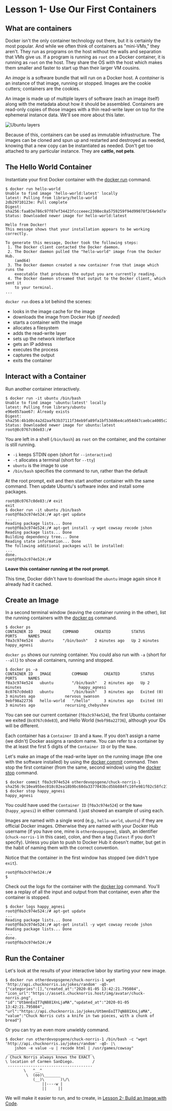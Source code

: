 # Lesson 1- Use Our First Containers

## What are containers

Docker isn't the only container technology out there, but it is certainly the
most popular. And while we often think of containers as "mini-VMs," they
aren't. They run as programs on the host without the walls and separation that
VMs give us. If a program is running as `root` on a Docker container, it is
running as `root` on the host. They share the OS with the host which makes them
smaller and faster to start up than their larger VM cousins.

An _image_ is a software bundle that will run on a Docker host. A _container_
is an instance of that image, running or stopped. Images are the cookie
cutters; containers are the cookies.

An image is made up of multiple layers of software (each an image itself) along
with the metadata about how it should be assembled. Containers are read-only
copies of those images with a thin read-write layer on top for the ephemeral
instance data. We'll see more about this later.

![Ubuntu layers](./ubuntu-layers.svg "Layers in Docker containers")

Because of this, containers can be used as immutable infrastructure. The images
can be cloned and spun up and restarted and destroyed as needed, knowing that a
new copy can be instantiated as needed. Don't get too attached to any particular
instance. They are __cattle, not pets__.

## The Hello World Container

Instantiate your first Docker container with the
[docker run](https://docs.docker.com/engine/reference/run/) command.

```console
$ docker run hello-world
Unable to find image 'hello-world:latest' locally
latest: Pulling from library/hello-world
2db29710123e: Pull complete
Digest: sha256:faa03e786c97f07ef34423fccceeec2398ec8a5759259f94d99078f264e9d7af
Status: Downloaded newer image for hello-world:latest

Hello from Docker!
This message shows that your installation appears to be working correctly.

To generate this message, Docker took the following steps:
 1. The Docker client contacted the Docker daemon.
 2. The Docker daemon pulled the "hello-world" image from the Docker Hub.
    (amd64)
 3. The Docker daemon created a new container from that image which runs the
    executable that produces the output you are currently reading.
 4. The Docker daemon streamed that output to the Docker client, which sent it
    to your terminal.
...
```

`docker run` does a lot behind the scenes:

* looks in the image cache for the image
* downloads the image from Docker Hub (_if needed_)
* starts a container with the image
* allocates a filesystem
* adds the read-write layer
* sets up the network interface
* gets an IP address
* executes the process
* captures the output
* exits the container

## Interact with a Container

Run another container interactively.

```console
$ docker run -it ubuntu /bin/bash
Unable to find image 'ubuntu:latest' locally
latest: Pulling from library/ubuntu
e96e057aae67: Already exists
Digest: sha256:4b1d0c4a2d2aaf63b37111f34eb9fa89fa1bf53dd6e4ca954d47caebca4005c2
Status: Downloaded newer image for ubuntu:latest
root@8c0767c0de83:/#
```

You are left in a shell (`/bin/bash`) as `root` on the container, and the
container is still running.

* `-i` keeps STDIN open (short for `--interactive`)
* `-t` allocates a terminal (short for `--tty`)
* `ubuntu` is the image to use
* `/bin/bash` specifies the command to run, rather than the default

At the root prompt, exit and then start another container with the same
command. Then update Ubuntu's software index and install some packages.

```console
root@8c0767c0de83:/# exit
exit
$ docker run -it ubuntu /bin/bash
root@f0a3c974e524:/# apt-get update
...
Reading package lists... Done
root@f0a3c974e524:/# apt-get install -y wget cowsay recode jshon
Reading package lists... Done
Building dependency tree... Done
Reading state information... Done
The following additional packages will be installed:
...
done.
root@f0a3c974e524:/#
```

__Leave this container running at the root prompt.__

This time, Docker didn't have to download the `ubuntu` image again since it
already had it cached.

## Create an Image

In a second terminal window (leaving the container running in the other), list
the running containers with the [docker
ps](https://docs.docker.com/engine/reference/commandline/ps/) command.

```console
$ docker ps
CONTAINER ID   IMAGE     COMMAND       CREATED         STATUS         PORTS     NAMES
f0a3c974e524   ubuntu    "/bin/bash"   2 minutes ago   Up 2 minutes             happy_agnesi
```

`docker ps` shows our running container. You could also run with `-a` (short for
`--all`) to show all containers, running and stopped.

```console
$ docker ps -a
CONTAINER ID   IMAGE         COMMAND       CREATED         STATUS                     PORTS     NAMES
f0a3c974e524   ubuntu        "/bin/bash"   2 minutes ago   Up 2 minutes                         happy_agnesi
8c0767c0de83   ubuntu        "/bin/bash"   3 minutes ago   Exited (0) 3 minutes ago             nervous_swanson
9ebf98a22736   hello-world   "/hello"      3 minutes ago   Exited (0) 3 minutes ago             recursing_chebyshev
```

You can see our current container (`f0a3c974e524`), the first Ubuntu container we
exited (`8c0767c0de83`), and Hello World (`9ebf98a22736`), although your IDs
will be different.

Each container has a `Container ID` and a `Name`. If you don't assign a name
(we didn't) Docker assigns a random name. You can refer to a container by the at
least the first 5 digits of the `Container ID` or by the `Name`.

Let's make an image of the read-write layer on the running image (the one with
the software installed) by using the
[docker commit](https://docs.docker.com/engine/reference/commandline/commit/)
command. Then stop the first container (from the same, second window) using the
[docker stop](https://docs.docker.com/engine/reference/commandline/stop/)
command.

```console
$ docker commit f0a3c974e524 otherdevopsgene/chuck-norris-1
sha256:9c10ea95bec018c02ea18b9bc60da3377043bcd5bb884fc10fe981f02c58fc21
$ docker stop happy_agnesi
happy_agnesi
```

You could have used the `Container ID` (`f0a3c974e524`) or the `Name`
(`happy_agnesi`) in either command. I just showed an example of using each.

Images are named with a single word (e.g., `hello-world`, `ubuntu`) if they are
official Docker images. Otherwise they are named with your Docker Hub username
(if you have one, mine is `otherdevopsgene`), slash, an identifier
(`chuck-norris-1` in this case), colon, and then a tag (`latest` if you don't
specify). Unless you plan to push to Docker Hub it doesn't matter, but get in
the habit of naming them with the correct convention.

Notice that the container in the first window has stopped
(we didn't type `exit`).

```console
root@f0a3c974e524:/#
$
```

Check out the logs for the container with the
[docker log](https://docs.docker.com/engine/reference/commandline/logs/)
command. You'll see a replay of all the input and output from that container,
even after the container is stopped.

```console
$ docker logs happy_agnesi
root@f0a3c974e524:/# apt-get update
...
Reading package lists... Done
root@f0a3c974e524:/# apt-get install -y wget cowsay recode jshon
Reading package lists... Done
...
done.
root@f0a3c974e524:/#
```

## Run the Container

Let's look at the results of your interactive labor by starting your new image.

```console
$ docker run otherdevopsgene/chuck-norris-1 wget 'http://api.chucknorris.io/jokes/random' -qO-
{"categories":[],"created_at":"2020-01-05 13:42:21.795084",
"icon_url":"https://assets.chucknorris.host/img/avatar/chuck-norris.png",
"id":"UtbmnEoIT7qN881XnLjaMA","updated_at":"2020-01-05 13:42:21.795084",
"url":"https://api.chucknorris.io/jokes/UtbmnEoIT7qN881XnLjaMA",
"value":"Chuck Norris cuts a knife in two pieces, with a chunk of bread"}
```

Or you can try an even more unwieldy command.

```console
$ docker run otherdevopsgene/chuck-norris-1 /bin/bash -c "wget 'http://api.chucknorris.io/jokes/random' -qO- |\
    jshon -e value -u | recode html | /usr/games/cowsay"
 _____________________________________
/ Chuck Norris always knows the EXACT \
\ location of Carmen SanDiego.        /
 -------------------------------------
        \   ^__^
         \  (oo)\_______
            (__)\       )\/\
                ||----w |
                ||     ||
```

We will make it easier to run, and to create, in
[Lesson 2- Build an Image with Code](../02-Lesson/README.md).
